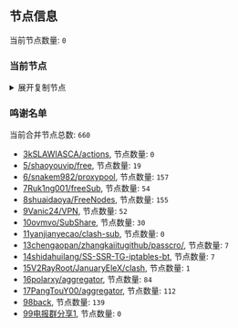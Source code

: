 
## 节点信息
当前节点数量: `0`
### 当前节点
<details>
  <summary>展开复制节点</summary>

    

</details>

### 鸣谢名单
当前合并节点总数: `660`
- [3kSLAWIASCA/actions](https://github.com/kSLAWIASCA/actions), 节点数量: `0`
- [5/shaoyouvip/free](https://github.com/shaoyouvip/free), 节点数量: `19`
- [6/snakem982/proxypool](https://github.com/snakem982/proxypool), 节点数量: `157`
- [7Ruk1ng001/freeSub](https://github.com/Ruk1ng001/freeSub), 节点数量: `54`
- [8shuaidaoya/FreeNodes](https://github.com/shuaidaoya/FreeNodes), 节点数量: `155`
- [9Vanic24/VPN](https://github.com/Vanic24/VPN), 节点数量: `52`
- [10ovmvo/SubShare](https://github.com/ovmvo/SubShare), 节点数量: `30`
- [11yanjianyecao/clash-sub](https://github.com/yanjianyecao/clash-sub), 节点数量: `0`
- [13chengaopan/zhangkaiitugithub/passcro/](https://github.com/zhangkaiitugithub/passcro/), 节点数量: `7`
- [14shidahuilang/SS-SSR-TG-iptables-bt](https://github.com/shidahuilang/SS-SSR-TG-iptables-bt), 节点数量: `7`
- [15V2RayRoot/JanuaryEleX/clash](https://github.com/JanuaryEleX/clash), 节点数量: `1`
- [16polarxy/aggregator](https://github.com/polarxy/aggregator), 节点数量: `84`
- [17PangTouY00/aggregator](https://github.com/xnic888/aggregator), 节点数量: `112`
- [98back](https://github.com/firefoxmmx2/v2rayshare_subcription), 节点数量: `139`
- [99电报群分享1](https://github.com/cdddbc/getAirport), 节点数量: `0`


